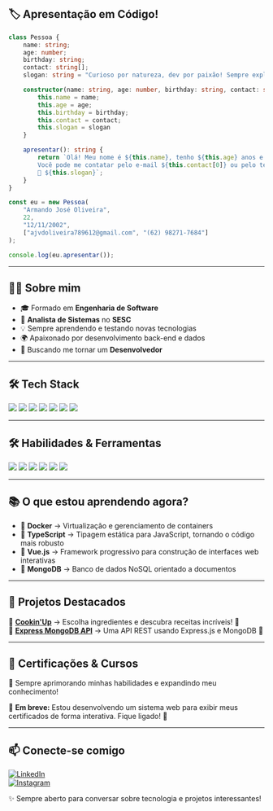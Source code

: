 ## 🏷️ Apresentação em Código!

```typescript
class Pessoa {
    name: string;
    age: number;
    birthday: string;
    contact: string[];
    slogan: string = "Curioso por natureza, dev por paixão! Sempre explorando techs e ajudando as pessoas.",

    constructor(name: string, age: number, birthday: string, contact: string[], slogan: string) {
        this.name = name;
        this.age = age;
        this.birthday = birthday;
        this.contact = contact;
        this.slogan = slogan
    }

    apresentar(): string {
        return `Olá! Meu nome é ${this.name}, tenho ${this.age} anos e nasci em ${this.birthday}.  
        Você pode me contatar pelo e-mail ${this.contact[0]} ou pelo telefone ${this.contact[1]}.
        🚀 ${this.slogan}`;
    }
}

const eu = new Pessoa(
    "Armando José Oliveira",
    22,
    "12/11/2002",
    ["ajvdoliveira789612@gmail.com", "(62) 98271-7684"]
);

console.log(eu.apresentar());
```
---

## 👨‍💻 Sobre mim
- 🎓 Formado em **Engenharia de Software**  
- 💼 **Analista de Sistemas** no **SESC**  
- 💡 Sempre aprendendo e testando novas tecnologias  
- 🌍 Apaixonado por desenvolvimento back-end e dados  
- 🎯 Buscando me tornar um **Desenvolvedor**  

---

## 🛠️ Tech Stack
<p align="left">
    <img src="https://img.shields.io/badge/-JavaScript-F7DF1E?style=for-the-badge&logo=javascript&logoColor=black" />
    <img src="https://img.shields.io/badge/-TypeScript-3178C6?style=for-the-badge&logo=typescript&logoColor=white" />
    <img src="https://img.shields.io/badge/-Node.js-339933?style=for-the-badge&logo=node.js&logoColor=white" />
    <img src="https://img.shields.io/badge/-Vue.js-4FC08D?style=for-the-badge&logo=vue.js&logoColor=white" />
    <img src="https://img.shields.io/badge/-CSharp-239120?style=for-the-badge&logo=csharp&logoColor=white" />
    <img src="https://img.shields.io/badge/-Java-007396?style=for-the-badge&logo=java&logoColor=white" />
    <img src="https://img.shields.io/badge/-Python-3776AB?style=for-the-badge&logo=python&logoColor=white" />
</p>

---

## 🛠️ Habilidades & Ferramentas
<p align="left">
    <img src="https://img.shields.io/badge/-Git-F05032?style=for-the-badge&logo=git&logoColor=white" />
    <img src="https://img.shields.io/badge/-Docker-2496ED?style=for-the-badge&logo=docker&logoColor=white" />
    <img src="https://img.shields.io/badge/-PostgreSQL-336791?style=for-the-badge&logo=postgresql&logoColor=white" />
    <img src="https://img.shields.io/badge/-MongoDB-47A248?style=for-the-badge&logo=mongodb&logoColor=white" />
    <img src="https://img.shields.io/badge/-SQL-4479A1?style=for-the-badge&logo=sql&logoColor=white" />
    <img src="https://img.shields.io/badge/-Express.js-000000?style=for-the-badge&logo=express&logoColor=white" />
</p>

---

## 📚 O que estou aprendendo agora?
- 🔹 **Docker** → Virtualização e gerenciamento de containers  
- 🔹 **TypeScript** → Tipagem estática para JavaScript, tornando o código mais robusto  
- 🔹 **Vue.js** → Framework progressivo para construção de interfaces web interativas  
- 🔹 **MongoDB** → Banco de dados NoSQL orientado a documentos  

---

## 🚀 Projetos Destacados
🔹 **[Cookin'Up](https://github.com/armandoj-oliveira/cookinup)** → Escolha ingredientes e descubra receitas incríveis! 🍳  
🔹 **[Express MongoDB API](https://github.com/armandoj-oliveira/express-mongo)** → Uma API REST usando Express.js e MongoDB 📡   

---

## 📜 Certificações & Cursos  
🎯 Sempre aprimorando minhas habilidades e expandindo meu conhecimento!  

🚧 **Em breve:** Estou desenvolvendo um sistema web para exibir meus certificados de forma interativa. Fique ligado! 🚀  

---

## 📫 Conecte-se comigo
[![LinkedIn](https://img.shields.io/badge/-LinkedIn-0A66C2?style=for-the-badge&logo=linkedin&logoColor=white)](https://www.linkedin.com/in/armandojoseoliveira/)  
[![Instagram](https://img.shields.io/badge/-Instagram-E4405F?style=for-the-badge&logo=instagram&logoColor=white)](https://www.instagram.com/nandoliveira_07/)  

✨ Sempre aberto para conversar sobre tecnologia e projetos interessantes!
